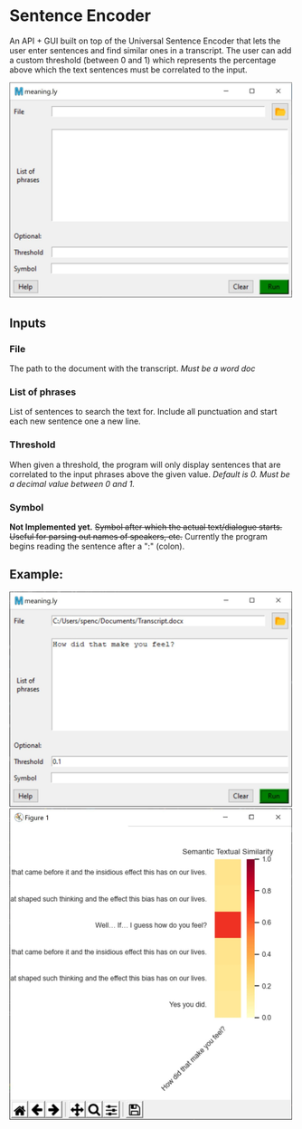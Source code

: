 # Sentence Encoder

An API + GUI built on top of the Universal Sentence Encoder that lets the user enter sentences
and find similar ones in a transcript. The user can add a custom threshold (between 0 and 1)
which represents the percentage above which the text sentences must be correlated to the input.

<img src="GUI.JPG" alt="GUI" width="500"/>  


## Inputs

### File
The path to the document with the transcript. _Must be a word doc_  
 
### List of phrases
List of sentences to search the text for. Include all punctuation
and start each new sentence one a new line.

### Threshold
When given a threshold, the program will only display sentences that
are correlated to the input phrases above the given value.
_Default is 0. Must be a decimal value between 0 and 1._

### Symbol
**Not Implemented yet.** ~~Symbol after which the actual text/dialogue starts. 
Useful for parsing out names of speakers, etc.~~ Currently the program begins reading
the sentence after a ":" (colon).

 ## Example:  
 <img src="GUI2.JPG" alt="GUI Filled" width="500"/>
 
 <img src="Results.JPG" alt="Results" width="500"/>
 
 
 

